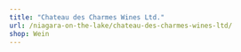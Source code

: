 ```yaml
---
title: "Chateau des Charmes Wines Ltd."
url: /niagara-on-the-lake/chateau-des-charmes-wines-ltd/
shop: Wein
---
```

